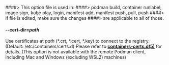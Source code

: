####> This option file is used in:
####>   podman build, container runlabel, image sign, kube play, login, manifest add, manifest push, pull, push
####> If file is edited, make sure the changes
####> are applicable to all of those.
#### **--cert-dir**=*path*

Use certificates at *path* (\*.crt, \*.cert, \*.key) to connect to the registry. (Default: /etc/containers/certs.d)
Please refer to **[containers-certs.d(5)](https://github.com/containers/image/blob/main/docs/containers-certs.d.5.md)** for details.
(This option is not available with the remote Podman client, including Mac and Windows (excluding WSL2) machines)
